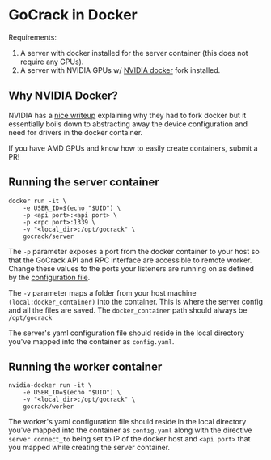 # GoCrack in Docker

Requirements:

1. A server with docker installed for the server container (this does not require any GPUs).
1. A server with NVIDIA GPUs w/ [NVIDIA docker](https://github.com/NVIDIA/nvidia-docker) fork installed.

## Why NVIDIA Docker? 

NVIDIA has a [nice writeup](https://github.com/NVIDIA/nvidia-docker/wiki/Motivation) explaining why they had to fork docker but it essentially boils down to abstracting away the device configuration and need for drivers in the docker container. 

If you have AMD GPUs and know how to easily create containers, submit a PR!

## Running the server container

    docker run -it \
        -e USER_ID=$(echo "$UID") \
        -p <api port>:<api port> \
        -p <rpc port>:1339 \
        -v "<local_dir>:/opt/gocrack" \
        gocrack/server

The `-p` parameter exposes a port from the docker container to your host so that the GoCrack API and RPC interface are accessible to remote worker. Change these values to the ports your listeners are running on as defined by the [configuration file](config.md).

The `-v` parameter maps a folder from your host machine `(local:docker_container)` into the container. This is where the server config and all the files are saved. The `docker_container` path should always be `/opt/gocrack`

The server's yaml configuration file should reside in the local directory you've mapped into the container as `config.yaml`.

## Running the worker container

    nvidia-docker run -it \
        -e USER_ID=$(echo "$UID") \
        -v "<local_dir>:/opt/gocrack" \
        gocrack/worker

The worker's yaml configuration file should reside in the local directory you've mapped into the container as `config.yaml` along with the directive `server.connect_to` being set to IP of the docker host and `<api port>` that you mapped while creating the server container.

